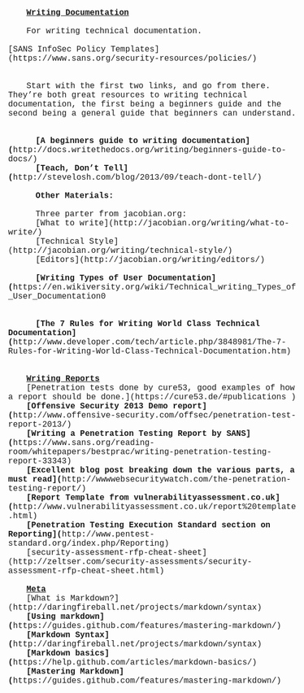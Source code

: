 <!DOCTYPE HTML PUBLIC "-//W3C//DTD HTML 4.0//EN" "http://www.w3.org/TR/REC-html40/strict.dtd">
<html><head><meta name="qrichtext" content="1" /><meta http-equiv="Content-Type" content="text/html; charset=utf-8" /><title>Documentation & Reports</title><style type="text/css">
p, li { white-space: pre-wrap; }
</style></head><body style=" font-family:'Courier New'; font-size:12pt; font-weight:400; font-style:normal;">
<p style=" margin-top:0px; margin-bottom:0px; margin-left:0px; margin-right:0px; -qt-block-indent:0; text-indent:36px;"><span style=" font-weight:600; text-decoration: underline;">Writing Documentation</span></p>
<p style="-qt-paragraph-type:empty; margin-top:0px; margin-bottom:0px; margin-left:0px; margin-right:0px; -qt-block-indent:0; text-indent:36px;"><br /></p>
<p style=" margin-top:0px; margin-bottom:0px; margin-left:0px; margin-right:0px; -qt-block-indent:0; text-indent:36px;">For writing technical documentation.</p>
<p style="-qt-paragraph-type:empty; margin-top:0px; margin-bottom:0px; margin-left:0px; margin-right:0px; -qt-block-indent:0; text-indent:36px;"><br /></p>
<p style=" margin-top:0px; margin-bottom:0px; margin-left:0px; margin-right:0px; -qt-block-indent:0; text-indent:0px;">[SANS InfoSec Policy Templates](https://www.sans.org/security-resources/policies/)</p>
<p style="-qt-paragraph-type:empty; margin-top:0px; margin-bottom:0px; margin-left:0px; margin-right:0px; -qt-block-indent:0; text-indent:36px;"><br /></p>
<p style="-qt-paragraph-type:empty; margin-top:0px; margin-bottom:0px; margin-left:0px; margin-right:0px; -qt-block-indent:0; text-indent:36px;"><br /></p>
<p style=" margin-top:0px; margin-bottom:0px; margin-left:0px; margin-right:0px; -qt-block-indent:0; text-indent:36px;">Start with the first two links, and go from there. They’re both great resources to writing technical documentation, the first being a beginners guide and the second being a general guide that beginners can understand.</p>
<p style="-qt-paragraph-type:empty; margin-top:0px; margin-bottom:0px; margin-left:0px; margin-right:0px; -qt-block-indent:0; text-indent:54px; font-weight:600;"><br /></p>
<p style="-qt-paragraph-type:empty; margin-top:0px; margin-bottom:0px; margin-left:0px; margin-right:0px; -qt-block-indent:0; text-indent:54px; font-weight:600;"><br /></p>
<p style=" margin-top:0px; margin-bottom:0px; margin-left:0px; margin-right:0px; -qt-block-indent:0; text-indent:54px;"><span style=" font-weight:600;">[A beginners guide to writing documentation](</span>http://docs.writethedocs.org/writing/beginners-guide-to-docs/)</p>
<p style=" margin-top:0px; margin-bottom:0px; margin-left:0px; margin-right:0px; -qt-block-indent:0; text-indent:54px;"><span style=" font-weight:600;">[Teach, Don’t Tell](</span>http://stevelosh.com/blog/2013/09/teach-dont-tell/)</p>
<p style="-qt-paragraph-type:empty; margin-top:0px; margin-bottom:0px; margin-left:0px; margin-right:0px; -qt-block-indent:0; text-indent:54px;"><br /></p>
<p style=" margin-top:0px; margin-bottom:0px; margin-left:0px; margin-right:0px; -qt-block-indent:0; text-indent:54px;"><span style=" font-weight:600;">Other Materials:</span></p>
<p style="-qt-paragraph-type:empty; margin-top:0px; margin-bottom:0px; margin-left:0px; margin-right:0px; -qt-block-indent:0; text-indent:54px;"><br /></p>
<p style=" margin-top:0px; margin-bottom:0px; margin-left:0px; margin-right:0px; -qt-block-indent:0; text-indent:54px;">Three parter from jacobian.org:</p>
<p style=" margin-top:0px; margin-bottom:0px; margin-left:0px; margin-right:0px; -qt-block-indent:0; text-indent:54px;">[What to write](http://jacobian.org/writing/what-to-write/)</p>
<p style=" margin-top:0px; margin-bottom:0px; margin-left:0px; margin-right:0px; -qt-block-indent:0; text-indent:54px;">[Technical Style](http://jacobian.org/writing/technical-style/)</p>
<p style=" margin-top:0px; margin-bottom:0px; margin-left:0px; margin-right:0px; -qt-block-indent:0; text-indent:54px;">[Editors](http://jacobian.org/writing/editors/)</p>
<p style="-qt-paragraph-type:empty; margin-top:0px; margin-bottom:0px; margin-left:0px; margin-right:0px; -qt-block-indent:0; text-indent:54px;"><br /></p>
<p style=" margin-top:0px; margin-bottom:0px; margin-left:0px; margin-right:0px; -qt-block-indent:0; text-indent:54px;"><span style=" font-weight:600;">[Writing Types of User Documentation](</span>https://en.wikiversity.org/wiki/Technical_writing_Types_of_User_Documentation0</p>
<p style="-qt-paragraph-type:empty; margin-top:0px; margin-bottom:0px; margin-left:0px; margin-right:0px; -qt-block-indent:0; text-indent:54px;"><br /></p>
<p style="-qt-paragraph-type:empty; margin-top:0px; margin-bottom:0px; margin-left:0px; margin-right:0px; -qt-block-indent:0; text-indent:54px;"><br /></p>
<p style=" margin-top:0px; margin-bottom:0px; margin-left:0px; margin-right:0px; -qt-block-indent:0; text-indent:54px;"><span style=" font-weight:600;">[The 7 Rules for Writing World Class Technical Documentation](</span>http://www.developer.com/tech/article.php/3848981/The-7-Rules-for-Writing-World-Class-Technical-Documentation.htm)</p>
<p style="-qt-paragraph-type:empty; margin-top:0px; margin-bottom:0px; margin-left:0px; margin-right:0px; -qt-block-indent:0; text-indent:54px;"><br /></p>
<p style="-qt-paragraph-type:empty; margin-top:0px; margin-bottom:0px; margin-left:0px; margin-right:0px; -qt-block-indent:0; text-indent:54px;"><br /></p>
<p style=" margin-top:0px; margin-bottom:0px; margin-left:0px; margin-right:0px; -qt-block-indent:0; text-indent:36px;"><span style=" font-weight:600; text-decoration: underline;">Writing Reports</span></p>
<p style=" margin-top:0px; margin-bottom:0px; margin-left:0px; margin-right:0px; -qt-block-indent:0; text-indent:36px;">[Penetration tests done by cure53, good examples of how a report should be done.](https://cure53.de/#publications )</p>
<p style=" margin-top:0px; margin-bottom:0px; margin-left:0px; margin-right:0px; -qt-block-indent:0; text-indent:36px;"><span style=" font-weight:600;">[Offensive Security 2013 Demo report](</span>http://www.offensive-security.com/offsec/penetration-test-report-2013/)</p>
<p style=" margin-top:0px; margin-bottom:0px; margin-left:0px; margin-right:0px; -qt-block-indent:0; text-indent:36px;"><span style=" font-weight:600;">[Writing a Penetration Testing Report by SANS](</span>https://www.sans.org/reading-room/whitepapers/bestprac/writing-penetration-testing-report-33343)</p>
<p style=" margin-top:0px; margin-bottom:0px; margin-left:0px; margin-right:0px; -qt-block-indent:0; text-indent:36px;"><span style=" font-weight:600;">[Excellent blog post breaking down the various parts, a must read](</span>http://wwwwebsecuritywatch.com/the-penetration-testing-report/)</p>
<p style=" margin-top:0px; margin-bottom:0px; margin-left:0px; margin-right:0px; -qt-block-indent:0; text-indent:36px;"><span style=" font-weight:600;">[Report Template from vulnerabilityassessment.co.uk](</span>http://www.vulnerabilityassessment.co.uk/report%20template.html)</p>
<p style=" margin-top:0px; margin-bottom:0px; margin-left:0px; margin-right:0px; -qt-block-indent:0; text-indent:36px;"><span style=" font-weight:600;">[Penetration Testing Execution Standard section on Reporting](</span>http://www.pentest-standard.org/index.php/Reporting)</p>
<p style=" margin-top:0px; margin-bottom:0px; margin-left:0px; margin-right:0px; -qt-block-indent:0; text-indent:36px;">[security-assessment-rfp-cheat-sheet](http://zeltser.com/security-assessments/security-assessment-rfp-cheat-sheet.html)</p>
<p style="-qt-paragraph-type:empty; margin-top:0px; margin-bottom:0px; margin-left:0px; margin-right:0px; -qt-block-indent:0; text-indent:36px;"><br /></p>
<p style=" margin-top:0px; margin-bottom:0px; margin-left:0px; margin-right:0px; -qt-block-indent:0; text-indent:36px;"><span style=" font-weight:600; text-decoration: underline;">Meta</span></p>
<p style=" margin-top:0px; margin-bottom:0px; margin-left:0px; margin-right:0px; -qt-block-indent:0; text-indent:36px;">[What is Markdown?](http://daringfireball.net/projects/markdown/syntax)</p>
<p style=" margin-top:0px; margin-bottom:0px; margin-left:0px; margin-right:0px; -qt-block-indent:0; text-indent:36px;"><span style=" font-weight:600;">[Using markdown](</span>https://guides.github.com/features/mastering-markdown/)</p>
<p style=" margin-top:0px; margin-bottom:0px; margin-left:0px; margin-right:0px; -qt-block-indent:0; text-indent:36px;"><span style=" font-weight:600;">[Markdown Syntax](</span>http://daringfireball.net/projects/markdown/syntax)</p>
<p style=" margin-top:0px; margin-bottom:0px; margin-left:0px; margin-right:0px; -qt-block-indent:0; text-indent:36px;"><span style=" font-weight:600;">[Markdown basics](</span>https://help.github.com/articles/markdown-basics/)</p>
<p style=" margin-top:0px; margin-bottom:0px; margin-left:0px; margin-right:0px; -qt-block-indent:0; text-indent:36px;"><span style=" font-weight:600;">[Mastering Markdown](</span>https://guides.github.com/features/mastering-markdown/)</p>
<p style="-qt-paragraph-type:empty; margin-top:0px; margin-bottom:0px; margin-left:0px; margin-right:0px; -qt-block-indent:0; text-indent:36px;"><br /></p>
<p style="-qt-paragraph-type:empty; margin-top:0px; margin-bottom:0px; margin-left:0px; margin-right:0px; -qt-block-indent:0; text-indent:36px;"><br /></p>
<p style="-qt-paragraph-type:empty; margin-top:0px; margin-bottom:0px; margin-left:0px; margin-right:0px; -qt-block-indent:0; text-indent:36px;"><br /></p>
<p style="-qt-paragraph-type:empty; margin-top:0px; margin-bottom:0px; margin-left:0px; margin-right:0px; -qt-block-indent:0; text-indent:36px;"><br /></p>
<p style="-qt-paragraph-type:empty; margin-top:0px; margin-bottom:0px; margin-left:0px; margin-right:0px; -qt-block-indent:0; text-indent:36px;"><br /></p>
<p style="-qt-paragraph-type:empty; margin-top:0px; margin-bottom:0px; margin-left:0px; margin-right:0px; -qt-block-indent:0; text-indent:36px;"><br /></p>
<p style="-qt-paragraph-type:empty; margin-top:0px; margin-bottom:0px; margin-left:0px; margin-right:0px; -qt-block-indent:0; text-indent:36px;"><br /></p>
<p style="-qt-paragraph-type:empty; margin-top:0px; margin-bottom:0px; margin-left:0px; margin-right:0px; -qt-block-indent:0; text-indent:36px;"><br /></p>
<p style="-qt-paragraph-type:empty; margin-top:0px; margin-bottom:0px; margin-left:0px; margin-right:0px; -qt-block-indent:0; text-indent:36px;"><br /></p>
<p style="-qt-paragraph-type:empty; margin-top:0px; margin-bottom:0px; margin-left:0px; margin-right:0px; -qt-block-indent:0; text-indent:36px;"><br /></p>
<p style="-qt-paragraph-type:empty; margin-top:0px; margin-bottom:0px; margin-left:0px; margin-right:0px; -qt-block-indent:0; text-indent:36px;"><br /></p>
<p style="-qt-paragraph-type:empty; margin-top:0px; margin-bottom:0px; margin-left:0px; margin-right:0px; -qt-block-indent:0; text-indent:36px;"><br /></p>
<p style="-qt-paragraph-type:empty; margin-top:0px; margin-bottom:0px; margin-left:0px; margin-right:0px; -qt-block-indent:0; text-indent:36px;"><br /></p>
<p style="-qt-paragraph-type:empty; margin-top:0px; margin-bottom:0px; margin-left:0px; margin-right:0px; -qt-block-indent:0; text-indent:36px;"><br /></p>
<p style="-qt-paragraph-type:empty; margin-top:0px; margin-bottom:0px; margin-left:0px; margin-right:0px; -qt-block-indent:0; text-indent:36px;"><br /></p>
<p style="-qt-paragraph-type:empty; margin-top:0px; margin-bottom:0px; margin-left:0px; margin-right:0px; -qt-block-indent:0; text-indent:36px;"><br /></p></body></html>